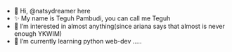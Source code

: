 - 👋 Hi, @natsydreamer here
- ✨ My name is Teguh Pambudi, you can call me Teguh
- 👀 I’m interested in almost anything(since ariana says that almost is never enough YKWIM)
- 🌱 I’m currently learning python web-dev 
.....

<!---
natsydreamer/natsydreamer is a ✨ special ✨ repository because its `README.md` (this file) appears on your GitHub profile.
You can click the Preview link to take a look at your changes.
--->
